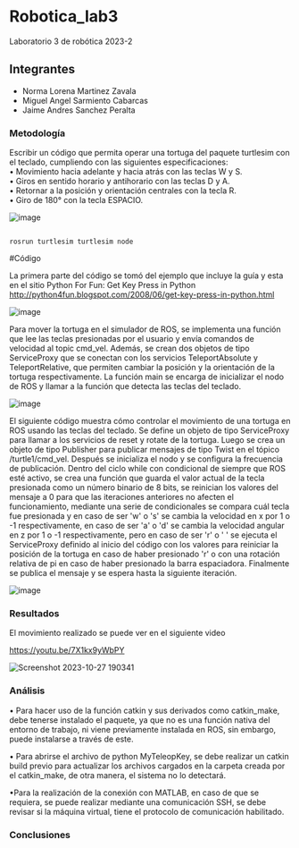 # Robotica_lab3
Laboratorio 3 de robótica 2023-2
## Integrantes
- Norma Lorena Martinez Zavala
- Miguel Angel Sarmiento Cabarcas
- Jaime Andres Sanchez Peralta
### Metodología
Escribir un código que permita operar una tortuga del paquete turtlesim con el teclado, cumpliendo con las siguientes especificaciones: <br>
• Movimiento hacia adelante y hacia atrás con las teclas W y S. <br>
• Giros en sentido horario y antihorario con las teclas D y A. <br>
• Retornar a la posición y orientación centrales con la tecla R. <br>
• Giro de 180° con la tecla ESPACIO. <br>


![image](https://github.com/misarmientoc/Robotica_lab3/assets/47614570/0e10a00c-34f0-4ade-9424-d08c4590e67d)

```

rosrun turtlesim turtlesim node

```

#Código

La primera parte del código se tomó del ejemplo que incluye la guía y esta en el sitio Python For Fun: Get Key Press in Python http://python4fun.blogspot.com/2008/06/get-key-press-in-python.html

![image](https://github.com/misarmientoc/Robotica_lab3/assets/47614570/35c1fcd9-dee2-4ef1-9de0-6200992266e6)


Para mover la tortuga en el simulador de ROS, se implementa una función que lee las teclas presionadas por el usuario y envía comandos de velocidad al topic cmd_vel. Además, se crean dos objetos de tipo ServiceProxy que se conectan con los servicios TeleportAbsolute y TeleportRelative, que permiten cambiar la posición y la orientación de la tortuga respectivamente. La función main se encarga de inicializar el nodo de ROS y llamar a la función que detecta las teclas del teclado. 

![image](https://github.com/misarmientoc/Robotica_lab3/assets/47614570/188902ef-1ee1-45b0-a3b8-5bc2ea3089da)

El siguiente código muestra cómo controlar el movimiento de una tortuga en ROS usando las teclas del teclado. Se define un objeto de tipo ServiceProxy para llamar a los servicios de reset y rotate de la tortuga. Luego se crea un objeto de tipo Publisher para publicar mensajes de tipo Twist en el tópico /turtle1/cmd_vel. Después se inicializa el nodo y se configura la frecuencia de publicación. Dentro del ciclo while con condicional de siempre que ROS esté activo, se crea una función que guarda el valor actual de la tecla presionada como un número binario de 8 bits, se reinician los valores del mensaje a 0 para que las iteraciones anteriores no afecten el funcionamiento, mediante una serie de condicionales se compara cuál tecla fue presionada y en caso de ser 'w' o 's' se cambia la velocidad en x por 1 o -1 respectivamente, en caso de ser 'a' o 'd' se cambia la velocidad angular en z por 1 o -1 respectivamente, pero en caso de ser 'r' o ' ' se ejecuta el ServiceProxy definido al inicio del código con los valores para reiniciar la posición de la tortuga en caso de haber presionado 'r' o con una rotación relativa de pi en caso de haber presionado la barra espaciadora. Finalmente se publica el mensaje y se espera hasta la siguiente iteración.

![image](https://github.com/misarmientoc/Robotica_lab3/assets/47614570/6a989d66-45dd-4ab3-a0df-001b43268e00)



### Resultados

El movimiento realizado se puede ver en el siguiente video

https://youtu.be/7X1kx9yWbPY

![Screenshot 2023-10-27 190341](https://github.com/misarmientoc/Robotica_lab3/assets/47614570/9ce75160-4284-475b-917c-b41a942915d0)


### Análisis
• Para hacer uso de la función catkin y sus derivados como catkin_make, debe tenerse instalado el paquete, ya que no es una función nativa del entorno de trabajo, ni viene previamente instalada en ROS, sin embargo, puede instalarse a través de este.

• Para abrirse el archivo de python MyTeleopKey, se debe realizar un catkin build previo para actualizar los archivos cargados en la carpeta creada por el catkin_make, de otra manera, el sistema no lo detectará.

•Para la realización de la conexión con MATLAB, en caso de que se requiera, se puede realizar mediante una comunicación SSH, se debe revisar si la máquina virtual, tiene el protocolo de comunicación habilitado.
### Conclusiones
